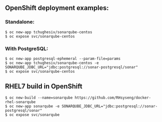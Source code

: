 ## OpenShift deployment examples:

### Standalone:
```shell
$ oc new-app tchughesiv/sonarqube-centos
$ oc expose svc/sonarqube-centos
```
### With PostgreSQL:
```shell
$ oc new-app postgresql-ephemeral --param-file=params
$ oc new-app tchughesiv/sonarqube-centos -e SONARQUBE_JDBC_URL="jdbc:postgresql://sonar-postgresql/sonar"
$ oc expose svc/sonarqube-centos
```

## RHEL7 build in OpenShift
```shell
$ oc new-build --name=sonarqube https://github.com/RHsyseng/docker-rhel-sonarqube
$ oc new-app sonarqube -e SONARQUBE_JDBC_URL="jdbc:postgresql://sonar-postgresql/sonar"
$ oc expose svc/sonarqube
```
